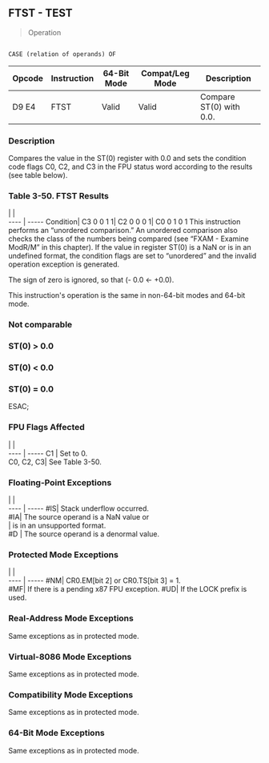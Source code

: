 ## FTST - TEST

> Operation
``` slim

CASE (relation of operands) OF
```

 Opcode| Instruction| 64-Bit Mode| Compat/Leg Mode| Description            
 ---  | --- | --- | --- | ---
 D9 E4 | FTST       | Valid      | Valid          | Compare ST(0) with 0.0.

### Description
Compares the value in the ST(0) register with 0.0 and sets the condition code
flags C0, C2, and C3 in the FPU status word according to the results (see table
below).


### Table 3-50. FTST Results
   | |  
---- | -----
 Condition| C3 0 0 1 1| C2 0 0 0 1| C0 0 1 0 1
This instruction performs an “unordered comparison.” An unordered comparison
also checks the class of the numbers being compared (see “FXAM - Examine ModR/M”
in this chapter). If the value in register ST(0) is a NaN or is in an undefined
format, the condition flags are set to “unordered” and the invalid operation
exception is generated.

The sign of zero is ignored, so that (- 0.0 ← +0.0).

This instruction's operation is the same in non-64-bit modes and 64-bit mode.



###   Not comparable
###   ST(0) > 0.0
###   ST(0) < 0.0
###   ST(0) = 0.0
ESAC;

### FPU Flags Affected
   | |  
---- | -----
 C1        | Set to 0.      
 C0, C2, C3| See Table 3-50.

### Floating-Point Exceptions
   | |  
---- | -----
 #IS| Stack underflow occurred.              
 #IA| The source operand is a NaN value or   
    | is in an unsupported format.           
 #D | The source operand is a denormal value.

### Protected Mode Exceptions
   | |  
---- | -----
 #NM| CR0.EM[bit 2] or CR0.TS[bit 3] = 1.     
 #MF| If there is a pending x87 FPU exception.
 #UD| If the LOCK prefix is used.             

### Real-Address Mode Exceptions
Same exceptions as in protected mode.


### Virtual-8086 Mode Exceptions
Same exceptions as in protected mode.


### Compatibility Mode Exceptions
Same exceptions as in protected mode.


### 64-Bit Mode Exceptions
Same exceptions as in protected mode.
